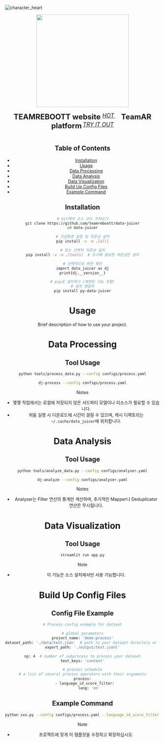 
![character_heart](https://github.com/teamreboott/data-juicer/assets/40276516/86ec78ca-fb84-4367-a7d5-b67220114e39)

<div align="center">
  <img src="https://raw.githubusercontent.com/teamboott/data-juicer/main/docs/en/character_heart.png" width="300"/>
  <div>&nbsp;</div>
  <div align="center">
    <b><font size="5">TEAMREBOOTT website </font></b>
    <sup>
      <a href="https://reboott.ai">
        <i><font size="4">HOT</font></i>
      </a>
    </sup>
    &nbsp;&nbsp;&nbsp;&nbsp;
    <b><font size="5">TeamAR platform</font></b>
    <sup>
      <a href="https://askyour.trade">
        <i><font size="4">TRY IT OUT</font></i>
      </a>
    </sup>
  </div>
  <div>&nbsp;</div>


## Table of Contents

- [Installation](#installation)
- [Usage](#usage)
- [Data Processing](#data-processing)
- [Data Analysis](#data-analysis)
- [Data Visualization](#data-visualization)
- [Build Up Config Files](#build-up-config-files)
- [Example Command](#example-command)

## Installation

```bash
# Git에서 소스 코드 가져오기
git clone https://github.com/teamreboott/data-juicer
cd data-juicer

# 가상환경 설정 및 의존성 설치
pip install -v -e .[all]

# 또는 선택적 의존성 설치
pip install -v -e .[tools]  # 도구에 필요한 의존성만 설치

# 선택적으로 버전 확인
import data_juicer as dj
print(dj.__version__)

# pip로 설치하기 (제한된 기능 포함)
# 설치 명령어
pip install py-data-juicer
```

# Usage
Brief description of how to use your project.

# Data Processing
## Tool Usage
```bash
python tools/process_data.py --config configs/process.yaml

dj-process --config configs/process.yaml
```

Notes
- 몇몇 작업에서는 로컬에 저장되지 않은 서드파티 모델이나 리소스가 필요할 수 있습니다.
- 처음 실행 시 다운로드에 시간이 걸릴 수 있으며, 캐시 디렉토리는 `~/.cache/data_juicer`에 위치합니다.

# Data Analysis
## Tool Usage
```bash
python tools/analyze_data.py --config configs/analyser.yaml

dj-analyze --config configs/analyser.yaml
```

Notes
- Analyser는 Filter 연산의 통계만 계산하며, 추가적인 Mapper나 Deduplicator 연산은 무시됩니다.

# Data Visualization
## Tool Usage
```bash
streamlit run app.py
```
Note
- 이 기능은 소스 설치에서만 사용 가능합니다.

# Build Up Config Files
## Config File Example
```bash
# Process config example for dataset

# global parameters
project_name: 'demo-process'
dataset_path: './data/test.json'  # path to your dataset directory or file
export_path: './output/test.jsonl'

np: 4  # number of subprocess to process your dataset
text_keys: 'content'

# process schedule
# a list of several process operators with their arguments
process:
  - language_id_score_filter:
      lang: 'en'
```
## Example Command
```bash
python xxx.py --config configs/process.yaml --language_id_score_filter.lang=en
```
Note
- 프로젝트에 맞게 이 템플릿을 수정하고 확장하십시오.